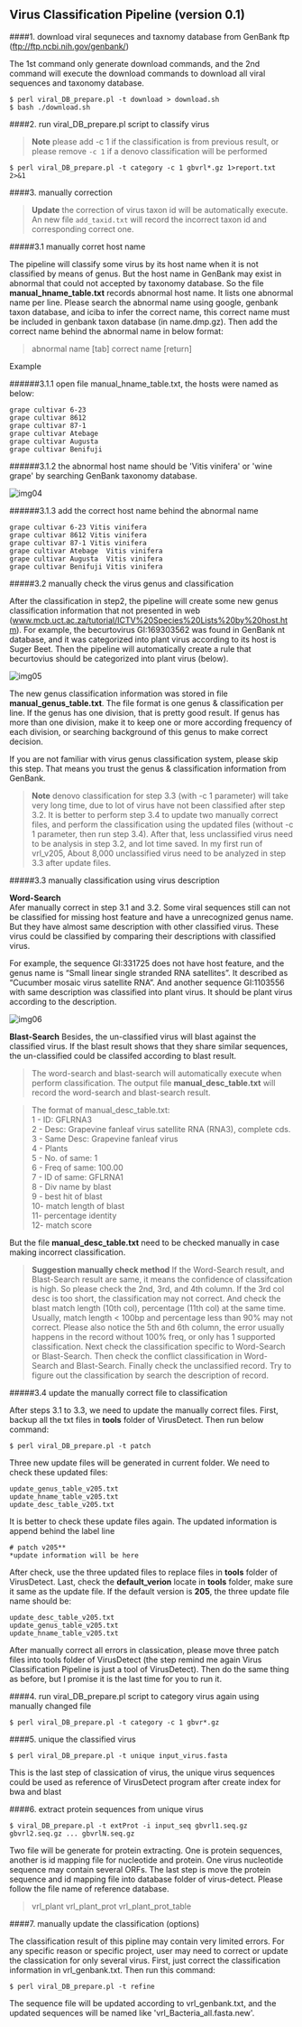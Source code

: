 
Virus Classification Pipeline (version 0.1)
--------------------------------------------

####1. download viral sequneces and taxnomy database from GenBank ftp (ftp://ftp.ncbi.nih.gov/genbank/)

The 1st command only generate download commands, and the 2nd command will execute the download
commands to download all viral sequences and taxonomy database.

```
$ perl viral_DB_prepare.pl -t download > download.sh  
$ bash ./download.sh
```

####2. run viral_DB_prepare.pl script to classify virus

>__Note__
>please add -c 1 if the classification is from previous result, or please remove `-c 1` if a denovo
classification will be performed 

``` 
$ perl viral_DB_prepare.pl -t category -c 1 gbvrl*.gz 1>report.txt 2>&1
```

####3. manually correction

>__Update__
>the correction of virus taxon id will be automatically execute. An new file `add_taxid.txt` will
>record the incorrect taxon id and corresponding correct one. 

#####3.1 manually corret host name

The pipeline will classify some virus by its host name when it is not classified by means of genus. But the host name
in GenBank may exist in abnormal that could not accepted by taxonomy database. So the file __manual_hname_table.txt__
records abnormal host name. It lists one abnormal name per line. Please search the abnormal name using google, 
genbank taxon database, and iciba to infer the correct name, this correct name must be included in genbank taxon 
database (in name.dmp.gz). Then add the correct name behind the abnormal name in below format: 

>abnormal name [tab] correct name [return]

Example 

######3.1.1 open file manual_hname_table.txt, the hosts were named as below:

	grape cultivar 6-23     
	grape cultivar 8612     
	grape cultivar 87-1     
	grape cultivar Atebage  
	grape cultivar Augusta  
	grape cultivar Benifuji 


######3.1.2 the abnormal host name should be 'Vitis vinifera' or 'wine grape' by searching GenBank taxonomy database.

![img04](http://kentnf.github.io/tools/img/vcp_p4.png)


######3.1.3 add the correct host name behind the abnormal name

	grape cultivar 6-23	Vitis vinifera
	grape cultivar 8612	Vitis vinifera
	grape cultivar 87-1	Vitis vinifera
	grape cultivar Atebage	Vitis vinifera
	grape cultivar Augusta	Vitis vinifera
	grape cultivar Benifuji	Vitis vinifera

#####3.2 manually check the virus genus and classification 

After the classification in step2, the pipeline will create some new genus classification information that not presented in web (www.mcb.uct.ac.za/tutorial/ICTV%20Species%20Lists%20by%20host.htm). For example, the becurtovirus GI:169303562 was found in GenBank nt database, and it was categorized into plant virus according to its host is Suger Beet. Then the pipeline will automatically create a rule that becurtovius should be categorized into plant virus (below).

![img05](http://kentnf.github.io/tools/img/vcp_p5.png)


The new genus classification information was stored in file **manual_genus_table.txt**. 
The file format is one genus & classification per line. If the genus has one division, that is pretty good result. If genus
has more than one division, make it to keep one or more according frequency of each division, or searching
background of this genus to make correct decision.

If you are not familiar with virus genus classification system, please skip this step. That means you trust
the genus & classification information from GenBank.

>__Note__  denovo classification for step 3.3 (with -c 1 parameter) will take very long time, due to lot of virus have not been classified after step 3.2. It is better to perform step 3.4 to update two manually correct files, and perform the classification using the updated files (without -c 1 parameter, then run step 3.4). After that, less unclassified virus need to be analysis in step 3.2, and lot time saved. In my first run of vrl_v205, About 8,000 unclassified virus need to be analyzed in step 3.3 after update files.

#####3.3 manually classification using virus description

__Word-Search__  
Afer manually correct in step 3.1 and 3.2. Some viral sequences still can not be classified for 
missing host feature and have a unrecognized genus name. But they have almost same description 
with other classified virus. These virus could be classified by comparing their descriptions with 
classified virus. 

For example, the sequence GI:331725 does not have host feature, and the genus name is 
“Small linear single stranded RNA satellites”. It described as “Cucumber mosaic virus satellite RNA”. 
And another sequence GI:1103556 with same description was classified into plant virus. 
It should be plant virus according to the description.

![img06](http://kentnf.github.io/tools/img/vcp_p6.png)

__Blast-Search__
Besides, the un-classified virus will blast against the classified virus. If the blast result shows 
that they share similar sequences, the un-classified could be classifed according to blast result.

>The word-search and blast-search will automatically execute when perform classification. The output
file __manual_desc_table.txt__ will record the word-search and blast-search result.

>The format of manual_desc_table.txt:  
>1 - ID: GFLRNA3  
>2 - Desc: Grapevine fanleaf virus satellite RNA (RNA3), complete cds.  
>3 - Same Desc: Grapevine fanleaf virus  
>4 - Plants  
>5 - No. of same: 1  
>6 - Freq of same: 100.00  
>7 - ID of same: GFLRNA1  
>8 - Div name by blast  
>9 - best hit of blast  
>10- match length of blast  
>11- percentage identity  
>12- match score  

But the file __manual_desc_table.txt__ need to be checked manually in case making incorrect classification.

>__Suggestion manually check method__
>If the Word-Search result, and Blast-Search result are same, it means the confidence of classifcation is high.
So please check the 2nd, 3rd, and 4th column. If the 3rd col desc is too short, the classification may not correct.
And check the blast match length (10th col), percentage (11th col) at the same time. Usually, match length < 100bp
and percentage less than 90% may not correct. 
>Please also notice the 5th and 6th column, the error usually happens in the record without 100% freq, or only has
1 supported classification.
>Next check the classification specific to Word-Search or Blast-Search. 
>Then check the conflict classification in Word-Search and Blast-Search.
>Finally check the unclassified record. Try to figure out the classification by search the description of record.

#####3.4 update the manually correct file to classification

After steps 3.1 to 3.3, we need to update the manually correct files. 
First, backup all the txt files in **tools** folder of VirusDetect. 
Then run below command:
 
	$ perl viral_DB_prepare.pl -t patch

Three new update files will be generated in current folder.
We need to check these updated files: 
        
	update_genus_table_v205.txt
	update_hname_table_v205.txt
	update_desc_table_v205.txt

It is better to check these update files again. The updated information is append behind the label line 

	# patch v205**
	*update information will be here

After check, use the three updated files to replace files in **tools** folder of VirusDetect. 
Last, check the  **default_verion** locate in **tools** folder, make sure it same as the update file.
If the default version is **205**, the three update file name should be:

	update_desc_table_v205.txt  
	update_genus_table_v205.txt  
	update_hname_table_v205.txt

After manually correct all errors in classication, please move three patch files into tools folder of VirusDetect (the step remind me again Virus Classification Pipeline is just a tool of VirusDetect). Then do the same thing as before, but I promise it is the last time for you to run it.

####4. run viral_DB_prepare.pl script to category virus again using manually changed file

	$ perl viral_DB_prepare.pl -t category -c 1 gbvr*.gz

####5. unique the classified virus

	$ perl viral_DB_prepare.pl -t unique input_virus.fasta

This is the last step of classication of virus, the unique virus sequences could be used as reference
of VirusDetect program after create index for bwa and blast

####6. extract protein sequences from unique virus

	$ viral_DB_prepare.pl -t extProt -i input_seq gbvrl1.seq.gz gbvrl2.seq.gz ... gbvrlN.seq.gz

Two file will be generate for protein extracting. One is protein sequences, another is id mapping file for nucleotide and protein. 
One virus nucleotide sequence may contain several ORFs. The last step is move the protein sequence and id mapping file into database
folder of virus-detect. Please follow the file name of reference database.

>vrl_plant
>vrl_plant_prot
>vrl_plant_prot_table

####7. manually update the classification (options)

The classification result of this pipline may contain very limited errors. For any specific reason or specific project, user may need to correct or update the classication for only several virus. 
First, just correct the classification information in vrl_genbank.txt. Then run this command:

	$ perl viral_DB_prepare.pl -t refine

The sequence file will be updated according to vrl_genbank.txt, and the updated sequences will be named like 'vrl_Bacteria_all.fasta.new'.

